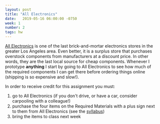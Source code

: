 ```yaml
---
layout: post
title: "All Electronics"
date:   2019-05-16 06:00:00 -0750
week: 1
number: 2
tags: hw
---
```


[All Electronics](https://www.allelectronics.com/) is one of the last brick-and-mortar electronics stores in the greater Los Angeles area. Even better, it is a surplus store that purchases overstock components from manufacturers at a discount price. In other words, they are the last local source for cheap components. Whenever I prototype **anything** I start by going to All Electronics to see how much of the required components I can get there before ordering things online (shipping is so expensive and slow!).

In order to receive credit for this assignment you must:

1. go to All Electronics (if you don't drive, or have a car, consider carpooling with a colleague!)
2. purchase the four items on the Required Materials with a plus sign next to them from All Electronics (see the [syllabus](https://physcpu1.caseyanderson.com))
3. bring the items to class next week
